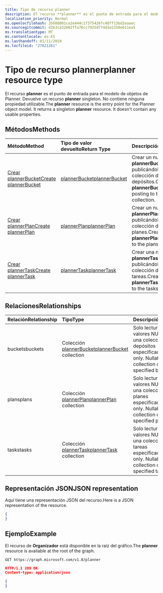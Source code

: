 ```yaml
---
title: Tipo de recurso planner
description: El recurso **planner** es el punto de entrada para el modelo de objetos de Planner. Devuelve un recurso **planner** singleton.  No contiene ninguna propiedad utilizable.
localization_priority: Normal
ms.openlocfilehash: 35088001ca2e444c1f375426fc40ff13bd2eaaec
ms.sourcegitcommit: d2b3ca32602ffa76cc7925d7f4d1e2258e611ea5
ms.translationtype: MT
ms.contentlocale: es-ES
ms.lasthandoff: 01/11/2019
ms.locfileid: "27821261"
---
```

# <a name="planner-resource-type"></a><span data-ttu-id="7dd2e-105">Tipo de recurso planner</span><span class="sxs-lookup"><span data-stu-id="7dd2e-105">planner resource type</span></span>

<span data-ttu-id="7dd2e-p102">El recurso **planner** es el punto de entrada para el modelo de objetos de Planner. Devuelve un recurso **planner** singleton.  No contiene ninguna propiedad utilizable.</span><span class="sxs-lookup"><span data-stu-id="7dd2e-p102">The **planner** resource is the entry point for the Planner object model. It returns a singleton **planner** resource.  It doesn't contain any usable properties.</span></span>


## <a name="methods"></a><span data-ttu-id="7dd2e-109">Métodos</span><span class="sxs-lookup"><span data-stu-id="7dd2e-109">Methods</span></span>

| <span data-ttu-id="7dd2e-110">Método</span><span class="sxs-lookup"><span data-stu-id="7dd2e-110">Method</span></span>           | <span data-ttu-id="7dd2e-111">Tipo de valor devuelto</span><span class="sxs-lookup"><span data-stu-id="7dd2e-111">Return Type</span></span>    |<span data-ttu-id="7dd2e-112">Descripción</span><span class="sxs-lookup"><span data-stu-id="7dd2e-112">Description</span></span>|
|:---------------|:--------|:----------|
|[<span data-ttu-id="7dd2e-113">Crear plannerBucket</span><span class="sxs-lookup"><span data-stu-id="7dd2e-113">Create plannerBucket</span></span>](../api/planner-post-buckets.md) |[<span data-ttu-id="7dd2e-114">plannerBucket</span><span class="sxs-lookup"><span data-stu-id="7dd2e-114">plannerBucket</span></span>](plannerbucket.md)| <span data-ttu-id="7dd2e-115">Crear un nuevo **plannerBucket** publicándolo en la colección de depósitos.</span><span class="sxs-lookup"><span data-stu-id="7dd2e-115">Create a new **plannerBucket** by posting to the buckets collection.</span></span>|
|[<span data-ttu-id="7dd2e-116">Crear plannerPlan</span><span class="sxs-lookup"><span data-stu-id="7dd2e-116">Create plannerPlan</span></span>](../api/planner-post-plans.md) |[<span data-ttu-id="7dd2e-117">plannerPlan</span><span class="sxs-lookup"><span data-stu-id="7dd2e-117">plannerPlan</span></span>](plannerplan.md)| <span data-ttu-id="7dd2e-118">Crear un nuevo **plannerPlan** publicándolo en la colección de planes.</span><span class="sxs-lookup"><span data-stu-id="7dd2e-118">Create a new **plannerPlan** by posting to the plans collection.</span></span>|
|[<span data-ttu-id="7dd2e-119">Crear plannerTask</span><span class="sxs-lookup"><span data-stu-id="7dd2e-119">Create plannerTask</span></span>](../api/planner-post-tasks.md) |[<span data-ttu-id="7dd2e-120">plannerTask</span><span class="sxs-lookup"><span data-stu-id="7dd2e-120">plannerTask</span></span>](plannertask.md)| <span data-ttu-id="7dd2e-121">Crear una nueva **plannerTask** publicándola en la colección de tareas.</span><span class="sxs-lookup"><span data-stu-id="7dd2e-121">Create a new **plannerTask** by posting to the tasks collection.</span></span>|

## <a name="relationships"></a><span data-ttu-id="7dd2e-122">Relaciones</span><span class="sxs-lookup"><span data-stu-id="7dd2e-122">Relationships</span></span>
| <span data-ttu-id="7dd2e-123">Relación</span><span class="sxs-lookup"><span data-stu-id="7dd2e-123">Relationship</span></span> | <span data-ttu-id="7dd2e-124">Tipo</span><span class="sxs-lookup"><span data-stu-id="7dd2e-124">Type</span></span>   |<span data-ttu-id="7dd2e-125">Descripción</span><span class="sxs-lookup"><span data-stu-id="7dd2e-125">Description</span></span>|
|:---------------|:--------|:----------|
|<span data-ttu-id="7dd2e-126">buckets</span><span class="sxs-lookup"><span data-stu-id="7dd2e-126">buckets</span></span>|<span data-ttu-id="7dd2e-127">Colección [plannerBucket](plannerbucket.md)</span><span class="sxs-lookup"><span data-stu-id="7dd2e-127">[plannerBucket](plannerbucket.md) collection</span></span>| <span data-ttu-id="7dd2e-p103">Solo lectura. Admite valores NULL. Devuelve una colección de los depósitos especificados</span><span class="sxs-lookup"><span data-stu-id="7dd2e-p103">Read-only. Nullable. Returns a collection of the specified buckets</span></span>|
|<span data-ttu-id="7dd2e-131">plans</span><span class="sxs-lookup"><span data-stu-id="7dd2e-131">plans</span></span>|<span data-ttu-id="7dd2e-132">Colección [plannerPlan](plannerplan.md)</span><span class="sxs-lookup"><span data-stu-id="7dd2e-132">[plannerPlan](plannerplan.md) collection</span></span>| <span data-ttu-id="7dd2e-p104">Solo lectura. Admite valores NULL. Devuelve una colección de los planes especificados</span><span class="sxs-lookup"><span data-stu-id="7dd2e-p104">Read-only. Nullable. Returns a collection of the specified plans</span></span>|
|<span data-ttu-id="7dd2e-136">tasks</span><span class="sxs-lookup"><span data-stu-id="7dd2e-136">tasks</span></span>|<span data-ttu-id="7dd2e-137">Colección [plannerTask](plannertask.md)</span><span class="sxs-lookup"><span data-stu-id="7dd2e-137">[plannerTask](plannertask.md) collection</span></span>| <span data-ttu-id="7dd2e-p105">Solo lectura. Admite valores NULL. Devuelve una colección de las tareas especificadas</span><span class="sxs-lookup"><span data-stu-id="7dd2e-p105">Read-only. Nullable. Returns a collection of the specified tasks</span></span>|

## <a name="json-representation"></a><span data-ttu-id="7dd2e-141">Representación JSON</span><span class="sxs-lookup"><span data-stu-id="7dd2e-141">JSON representation</span></span>
<span data-ttu-id="7dd2e-142">Aquí tiene una representación JSON del recurso.</span><span class="sxs-lookup"><span data-stu-id="7dd2e-142">Here is a JSON representation of the resource.</span></span>

<!-- {
  "blockType": "resource",
  "baseType": "microsoft.graph.entity",
  "@odata.type": "microsoft.graph.planner"
}-->

```json
{
}
```

## <a name="example"></a><span data-ttu-id="7dd2e-143">Ejemplo</span><span class="sxs-lookup"><span data-stu-id="7dd2e-143">Example</span></span>

<span data-ttu-id="7dd2e-144">El recurso de **Organizador** está disponible en la raíz del gráfico.</span><span class="sxs-lookup"><span data-stu-id="7dd2e-144">The **planner** resource is available at the root of the graph.</span></span>

<!--{
  "blockType": "request"
}-->
```http
GET https://graph.microsoft.com/v1.0/planner
```

<!--{
  "blockType": "response",
  "truncated": true,
  "@odata.type": "microsoft.graph.planner"
}-->
```json
HTTP/1.1 200 OK
Content-type: application/json

{
}
```

<!-- uuid: 8fcb5dbc-d5aa-4681-8e31-b001d5168d79
2015-10-25 14:57:30 UTC -->
<!-- {
  "type": "#page.annotation",
  "description": "planner resource",
  "keywords": "",
  "section": "documentation",
  "tocPath": ""
}-->
